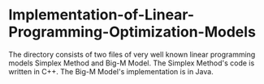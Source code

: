 # Implementation-of-Linear-Programming-Optimization-Models
The directory consists of two files of very well known linear programming models Simplex Method and Big-M Model.
The Simplex Method's code is written in C++.
The Big-M Model's implementation is in Java.

